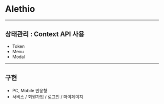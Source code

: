 # Alethio

---

## 상태관리 : Context API 사용

- Token
- Menu
- Modal

---

## 구현

- PC, Mobile 반응형
- 서비스 / 회원가입 / 로그인 / 마이페이지
